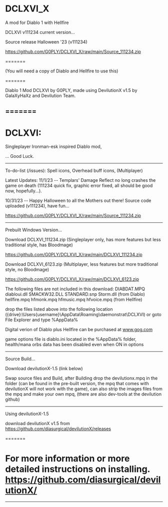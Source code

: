 # DCLXVI_X
A mod for Diablo 1 with Hellfire

DCLXVI v111234 current version...

Source release Halloween '23 (v111234)

https://github.com/G0PLY/DCLXVI_X/raw/main/Source_111234.zip

=======

(You will need a copy of Diablo and Hellfire to use this)

=======

Diablo 1 Mod DCLXVI by G0PLY,
made using DevilutionX v1.5 by GalaXyHaXz and Devilution Team.

=======
--------------------------------------------------------------------------------------------------

DCLXVI: 
=======

Singleplayer Ironman-esk inspired Diablo mod,

... Good Luck.

--------------------------------------------------------------------------------------------------
To-do-list (/issues): Spell icons, Overhead buff icons, (Multiplayer)

Latest Updates:
11/1/23 -- Templars' Damage Reflect no long crashes the game on death (111234 quick fix, graphic error fixed, all should be good now, hopefully...).

10/31/23 -- Happy Halloween to all the Mothers out there! Source code uploaded (v111234), have fun... 

https://github.com/G0PLY/DCLXVI_X/raw/main/Source_111234.zip

--------------------------------------------------------------------------------------------------

Prebuilt Windows Version...

Download DCLXVI_111234.zip (Singleplayer only, has more features but less traditional style, has Bloodmage)

https://github.com/G0PLY/DCLXVI_X/raw/main/DCLXVI_111234.zip

Download DCLXVI_6123.zip (Multiplayer, less features but more traditional style, no Bloodmage)

https://github.com/G0PLY/DCLXVI_X/raw/main/DCLXVI_6123.zip

The following files are not included in this download: 
DIABDAT.MPQ diabloui.dll SMACKW32.DLL STANDARD.snp Storm.dll (from Diablo)
hellfire.mpq hfmonk.mpq hfmusic.mpq hfvoice.mpq (from Hellfire)

drop the files listed above into the following location
({drive}:\Users\{username}\AppData\Roaming\daemonstrat\DCLXVI)
or goto File Explorer and type %AppData%

Digital verion of Diablo plus Hellfire can be purchased at www.gog.com

game options file is diablo.ini located in the %AppData% folder,
health/mana orbs data has been disabled even when ON in options

--------------------------------------------------------------------------------------------------

Source Build...

Download devilutionX-1.5 (link below)

Swap source files and Build, after Building drop the devilutionx.mpq in the folder (can be found in the pre-built version, the mpq that comes with devilutionX will not work with the game), can also strip the images files from the mpq and make your own mpq, (there are also dev-tools at the devilution github)

--------------------------------------------------------------------------------------------------

Using devilutionX-1.5

download devilutionX v1.5 from
https://github.com/diasurgical/devilutionX/releases

=======

For more information or more detailed instructions on installing. https://github.com/diasurgical/devilutionX/
=======
--------------------------------------------------------------------------------------------------
